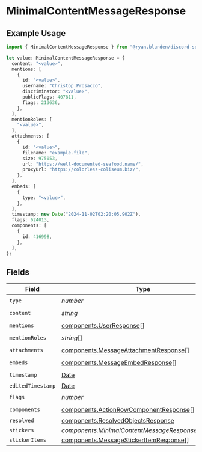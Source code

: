 # MinimalContentMessageResponse

## Example Usage

```typescript
import { MinimalContentMessageResponse } from "@ryan.blunden/discord-sdk/models/components";

let value: MinimalContentMessageResponse = {
  content: "<value>",
  mentions: [
    {
      id: "<value>",
      username: "Christop.Prosacco",
      discriminator: "<value>",
      publicFlags: 407811,
      flags: 213636,
    },
  ],
  mentionRoles: [
    "<value>",
  ],
  attachments: [
    {
      id: "<value>",
      filename: "example.file",
      size: 975053,
      url: "https://well-documented-seafood.name/",
      proxyUrl: "https://colorless-coliseum.biz/",
    },
  ],
  embeds: [
    {
      type: "<value>",
    },
  ],
  timestamp: new Date("2024-11-02T02:20:05.902Z"),
  flags: 624013,
  components: [
    {
      id: 416998,
    },
  ],
};
```

## Fields

| Field                                                                                            | Type                                                                                             | Required                                                                                         | Description                                                                                      |
| ------------------------------------------------------------------------------------------------ | ------------------------------------------------------------------------------------------------ | ------------------------------------------------------------------------------------------------ | ------------------------------------------------------------------------------------------------ |
| `type`                                                                                           | *number*                                                                                         | :heavy_check_mark:                                                                               | N/A                                                                                              |
| `content`                                                                                        | *string*                                                                                         | :heavy_check_mark:                                                                               | N/A                                                                                              |
| `mentions`                                                                                       | [components.UserResponse](../../models/components/userresponse.md)[]                             | :heavy_check_mark:                                                                               | N/A                                                                                              |
| `mentionRoles`                                                                                   | *string*[]                                                                                       | :heavy_check_mark:                                                                               | N/A                                                                                              |
| `attachments`                                                                                    | [components.MessageAttachmentResponse](../../models/components/messageattachmentresponse.md)[]   | :heavy_check_mark:                                                                               | N/A                                                                                              |
| `embeds`                                                                                         | [components.MessageEmbedResponse](../../models/components/messageembedresponse.md)[]             | :heavy_check_mark:                                                                               | N/A                                                                                              |
| `timestamp`                                                                                      | [Date](https://developer.mozilla.org/en-US/docs/Web/JavaScript/Reference/Global_Objects/Date)    | :heavy_check_mark:                                                                               | N/A                                                                                              |
| `editedTimestamp`                                                                                | [Date](https://developer.mozilla.org/en-US/docs/Web/JavaScript/Reference/Global_Objects/Date)    | :heavy_minus_sign:                                                                               | N/A                                                                                              |
| `flags`                                                                                          | *number*                                                                                         | :heavy_check_mark:                                                                               | N/A                                                                                              |
| `components`                                                                                     | [components.ActionRowComponentResponse](../../models/components/actionrowcomponentresponse.md)[] | :heavy_check_mark:                                                                               | N/A                                                                                              |
| `resolved`                                                                                       | [components.ResolvedObjectsResponse](../../models/components/resolvedobjectsresponse.md)         | :heavy_minus_sign:                                                                               | N/A                                                                                              |
| `stickers`                                                                                       | *components.MinimalContentMessageResponseStickers*[]                                             | :heavy_minus_sign:                                                                               | N/A                                                                                              |
| `stickerItems`                                                                                   | [components.MessageStickerItemResponse](../../models/components/messagestickeritemresponse.md)[] | :heavy_minus_sign:                                                                               | N/A                                                                                              |